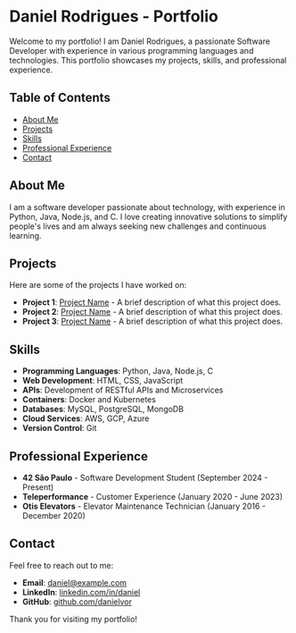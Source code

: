 # Daniel Rodrigues - Portfolio

Welcome to my portfolio! I am Daniel Rodrigues, a passionate Software Developer with experience in various programming languages and technologies. This portfolio showcases my projects, skills, and professional experience.

## Table of Contents

- [About Me](#about-me)
- [Projects](#projects)
- [Skills](#skills)
- [Professional Experience](#professional-experience)
- [Contact](#contact)

## About Me

I am a software developer passionate about technology, with experience in Python, Java, Node.js, and C. I love creating innovative solutions to simplify people's lives and am always seeking new challenges and continuous learning.

## Projects

Here are some of the projects I have worked on:

- **Project 1**: [Project Name](https://github.com/danielvor/) - A brief description of what this project does.
- **Project 2**: [Project Name](https://github.com/danielvor/) - A brief description of what this project does.
- **Project 3**: [Project Name](https://github.com/danielvor/) - A brief description of what this project does.

## Skills

- **Programming Languages**: Python, Java, Node.js, C
- **Web Development**: HTML, CSS, JavaScript
- **APIs**: Development of RESTful APIs and Microservices
- **Containers**: Docker and Kubernetes
- **Databases**: MySQL, PostgreSQL, MongoDB
- **Cloud Services**: AWS, GCP, Azure
- **Version Control**: Git

## Professional Experience

- **42 São Paulo** - Software Development Student (September 2024 - Present)
- **Teleperformance** - Customer Experience (January 2020 - June 2023)
- **Otis Elevators** - Elevator Maintenance Technician (January 2016 - December 2020)

## Contact

Feel free to reach out to me:

- **Email**: [daniel@example.com](mailto:daniel.rodrigues46@fatec.sp.gov.br)
- **LinkedIn**: [linkedin.com/in/daniel](https://linkedin.com/in/daniel)
- **GitHub**: [github.com/danielvor](https://github.com/danielvor)

Thank you for visiting my portfolio!
